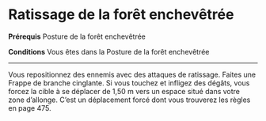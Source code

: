 # Ratissage de la forêt enchevêtrée

<p><strong>Prérequis</strong> Posture de la forêt enchevêtrée</p>
<p><strong>Conditions</strong> Vous êtes dans la Posture de la forêt enchevêtrée</p>
<hr>
<p>Vous repositionnez des ennemis avec des attaques de ratissage. Faites une Frappe de branche cinglante. Si vous touchez et infligez des dégâts, vous forcez la cible à se déplacer de 1,50 m vers un espace situé dans votre zone d’allonge. C’est un déplacement forcé dont vous trouverez les règles en page 475.</p>